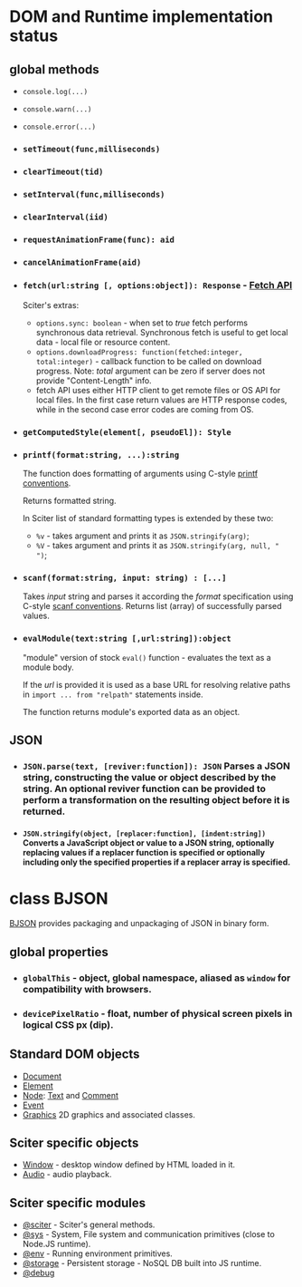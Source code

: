 # DOM and Runtime implementation status

## global methods

* `console.log(...)`
* `console.warn(...)`
* `console.error(...)`

* ### `setTimeout(func,milliseconds)`

* ### `clearTimeout(tid)`

* ### `setInterval(func,milliseconds)`

* ### `clearInterval(iid)`

* ### `requestAnimationFrame(func): aid`

* ### `cancelAnimationFrame(aid)`

* ### `fetch(url:string [, options:object]): Response` - [Fetch API](https://developer.mozilla.org/en-US/docs/Web/API/Fetch_API)

  Sciter's extras:

  * `options.sync: boolean` - when set to _true_ fetch performs synchronous data retrieval. Synchronous fetch is useful to 
    get local data - local file or resource content.
  * `options.downloadProgress: function(fetched:integer, total:integer)` - callback function to be called on download progress. Note: _total_ argument can be zero if server does not provide "Content-Length" info.  
  * fetch API uses either HTTP client to get remote files or OS API for local files. In the first case return values are HTTP response codes, while in the second case error codes are coming from OS.

* ### `getComputedStyle(element[, pseudoEl]): Style`

* ### `printf(format:string, ...):string`
  
  The function does formatting of arguments using C-style [printf conventions](https://en.cppreference.com/w/cpp/io/c/fprintf).
  
  Returns formatted string.

  In Sciter list of standard formatting types is extended by these two: 

  * `%v` - takes argument and prints it as `JSON.stringify(arg)`;
  * `%V` - takes argument and prints it as `JSON.stringify(arg, null, "  ")`;

* ### `scanf(format:string, input: string) : [...]`

  Takes *input* string and parses it according the *format* specification using C-style [scanf conventions](https://en.cppreference.com/w/c/io/fscanf). Returns list (array) of successfully parsed values. 

* ### `evalModule(text:string [,url:string]):object`
  
  "module" version of stock `eval()` function - evaluates the text as a module body.
  
  If the _url_ is provided it is used as a base URL for resolving relative paths in `import ... from "relpath"` statements inside.

  The function returns module's exported data as an object.

## JSON

* ### `JSON.parse(text, [reviver:function]): JSON` Parses a JSON string, constructing the value or object described by the string. An optional reviver function can be provided to perform a transformation on the resulting object before it is returned.

* #### `JSON.stringify(object, [replacer:function], [indent:string])` Converts a JavaScript object or value to a JSON string, optionally replacing values if a replacer function is specified or optionally including only the specified properties if a replacer array is specified.

# class BJSON

[BJSON](BJSON.md) provides packaging and unpackaging of JSON in binary form.

## global properties

* ### `globalThis` - object, global namespace, aliased as `window` for compatibility with browsers.

* ### `devicePixelRatio` - float, number of physical screen pixels in logical CSS px (dip).

## Standard DOM objects

* [Document](Document.md)
* [Element](Element.md)
* [Node](Node.md): [Text](Node.md#Text) and [Comment](Node.md#Comment)
* [Event](Event.md)
* [Graphics](graphics/README.md) 2D graphics and associated classes.

## Sciter specific objects

* [Window](Window.md) - desktop window defined by HTML loaded in it. 
* [Audio](Audio.md) - audio playback. 

## Sciter specific modules

* [@sciter](module-sciter.md) - Sciter's general methods.
* [@sys](module-sys.md) - System, File system and communication primitives (close to Node.JS runtime).
* [@env](module-env.md) - Running environment primitives.
* [@storage](storage/README.md) - Persistent storage - NoSQL DB built into JS runtime.
* [@debug](module-debug.md)

